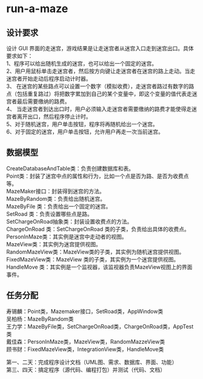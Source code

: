# run-a-maze

## 设计要求
设计 GUI 界面的走迷宫，游戏结果是让走迷宫者从迷宫入口走到迷宫出口。具体要求如下：                                                                                        
1、程序可以给出随机生成的迷宫，也可以给出一个固定的迷宫。                                                                                       
2、用户用鼠标单击走迷宫者，然后按方向键让走迷宫者在迷宫的路上走动。当走迷宫者开始走动后程序启动计时器。                                             
3、 在迷宫的某些路点可以设置一个数字（模拟收费），走迷宫者路过有数字的路点（包括重复路过）将把数字累加到自己的某个变量中，即这个变量的值代表走迷宫者最后需要缴纳的路费。                                                                                                                            
4、 当走迷宫者到达出口时，用户必须输入走迷宫者需要缴纳的路费才能使得走迷宫者离开出口，然后程序停止计时。                                             
5、对于随机迷宫，用户单击按钮，程序将再随机给出一个迷宫。                                                                                       
6、对于固定的迷宫，用户单击按钮，允许用户再走一次当前迷宫。                                                                                     

## 数据模型
CreateDatabaseAndTable类：负责创建数据库和表。                                                                                               
Point类：封装了迷宫中点的属性和行为，比如一个点是否为路、是否为收费点等。                                                                        
MazeMaker接口：封装得到迷宫的方法。                                                                                                           
MazeByRandom类：负责给出随机迷宫。                                                                                                           
MazeByFile 类：负责给出一个固定的迷宫。                                                                                                       
SetRoad 类：负责设置哪些点是路。                                                                                                             
SetChargeOnRoad抽象类：封装设置收费点的方法。                                                                                                 
ChargeOnRoad 类：SetChargeOnRoad 类的子类，负责给出具体的收费点。                                                                             
PersonInMaze类：其实例是迷宫中走动者的视图。                                                                                                 
MazeView类：其实例为迷宫提供视图。                                                                                                           
RandomMazeView类：MazeView类的子类，其实例为随机迷宫提供视图。                                                                                 
FixedMazeView类：MazeView 类的子类，其实例为一个迷宫提供视图。                                                                                 
HandleMove 类：其实例是一个监视器，该监视器负责MazeView视图上的界面事件。                                                                       

## 任务分配
寿锡麟：Point类，Mazemaker接口，SetRoad类，AppWindow类                                                                                       
吴柏杨：MazeByRandom类                                                                                                                     
王力学：MazeByFile类，SetChargeOnRoad类，ChargeOnRoad类，AppTest类                                                                           
戴佳森：PersonInMaze类，MazeView类，RandomMazzeView类                                                                                       
顾书财：FixedMazeView类，IntegrationView类，HandleMove类                                                                                     

第一、二天：完成程序设计文档（UML图、需求、数据库、界面、功能）                                                                                 
第三、四天：搞定程序（源代码、编程打包）并测试（代码、文档）                                                                                     
